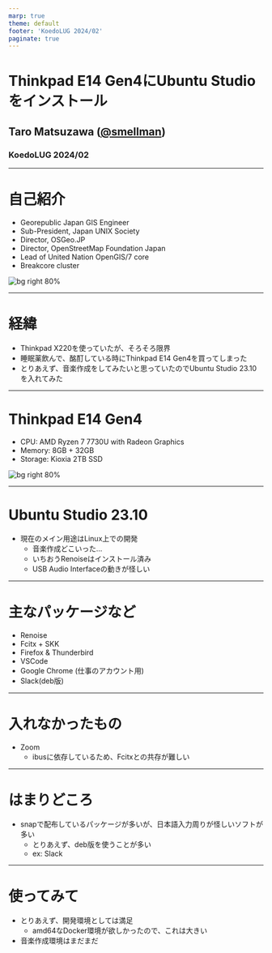 ```yaml
---
marp: true
theme: default
footer: 'KoedoLUG 2024/02'
paginate: true
---
```


# Thinkpad E14 Gen4にUbuntu Studioをインストール

## Taro Matsuzawa ([@smellman](https://twitter.com/smellman))

### KoedoLUG 2024/02

---

# 自己紹介

- Georepublic Japan GIS Engineer
- Sub-President, Japan UNIX Society
- Director, OSGeo.JP
- Director, OpenStreetMap Foundation Japan
- Lead of United Nation OpenGIS/7 core
- Breakcore cluster

![bg right 80%](https://i.imgur.com/ntziIEx.png)

---

# 経緯

- Thinkpad X220を使っていたが、そろそろ限界
- 睡眠薬飲んで、酩酊している時にThinkpad E14 Gen4を買ってしまった
- とりあえず、音楽作成をしてみたいと思っていたのでUbuntu Studio 23.10を入れてみた

---

# Thinkpad E14 Gen4

- CPU: AMD Ryzen 7 7730U with Radeon Graphics
- Memory: 8GB + 32GB
- Storage: Kioxia 2TB SSD

![bg right 80%](https://i.gyazo.com/thumb/3024/0a56bd82580d5e90b51f44830e567a98-heic.jpg)

---

# Ubuntu Studio 23.10

- 現在のメイン用途はLinux上での開発
  - 音楽作成どこいった...
  - いちおうRenoiseはインストール済み
  - USB Audio Interfaceの動きが怪しい

---

# 主なパッケージなど

- Renoise
- Fcitx + SKK
- Firefox & Thunderbird
- VSCode
- Google Chrome (仕事のアカウント用)
- Slack(deb版)

---

# 入れなかったもの

- Zoom
  - ibusに依存しているため、Fcitxとの共存が難しい

---

# はまりどころ

- snapで配布しているパッケージが多いが、日本語入力周りが怪しいソフトが多い
  - とりあえず、deb版を使うことが多い
  - ex: Slack

---

# 使ってみて

- とりあえず、開発環境としては満足
  - amd64なDocker環境が欲しかったので、これは大きい
- 音楽作成環境はまだまだ
